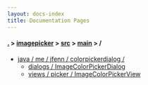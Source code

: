 ```yaml
---
layout: docs-index
title: Documentation Pages
---
```

#### [.](./../../../index) > [imagepicker](./../../index) > [src](./../index) > [main](./index) > **/**

- [java / me / jfenn / colorpickerdialog /](java/me/jfenn/colorpickerdialog)
	- [dialogs / ImageColorPickerDialog](java/me/jfenn/colorpickerdialog/dialogs/ImageColorPickerDialog)
	- [views / picker / ImageColorPickerView](java/me/jfenn/colorpickerdialog/views/picker/ImageColorPickerView)
